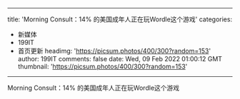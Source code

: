 
---
title: 'Morning Consult：14% 的美国成年人正在玩Wordle这个游戏'
categories: 
 - 新媒体
 - 199IT
 - 首页更新
headimg: 'https://picsum.photos/400/300?random=153'
author: 199IT
comments: false
date: Wed, 09 Feb 2022 01:00:12 GMT
thumbnail: 'https://picsum.photos/400/300?random=153'
---

<div>   
Morning Consult：14% 的美国成年人正在玩Wordle这个游戏  
</div>
            